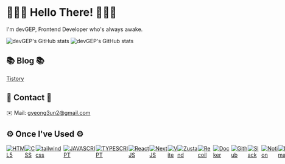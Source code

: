 <!-- # devGEP -->

# 🙋🏻‍♂️ Hello There! 👨🏻‍💻


I'm devGEP, Frontend Developer who's always awake.

<!-- ![devGEP's GitHub stats](https://github-readme-stats.vercel.app/api?username=devGEP&show_icons=true&theme=gotham&width=500) -->
![devGEP's GitHub stats](https://github-readme-stats-sigma-five.vercel.app/api?username=starcradle101&show_icons=true&theme=default)
![devGEP's GitHub stats](https://github-readme-stats-sigma-five.vercel.app/api/top-langs/?username=starcradle101&show_icons=true&theme=default)

## 📚 Blog 📚
[Tistory](https://jasmine.tistory.com/)

## 📱 Contact 📱
✉️ Mail: gyeong3un2@gmail.com

## ⚙️ Once I've Used ⚙️
<div style="display:flex; flex-direction:row;">
  <a href="#none"><img alt="HTML5" src ="https://img.shields.io/badge/HTML5-E34F26.svg?&style=for-the-badge&logo=HTML5&logoColor=white"/></a>
  <a href="#none"><img alt="CSS" src ="https://img.shields.io/badge/CSS3-1572B6.svg?&style=for-the-badge&logo=CSS3&logoColor=white"/></a>
  <a href="#none"><img alt="tailwindcss" src="https://img.shields.io/badge/tailwind css-06B6D4?style=for-the-badge&logo=tailwind css&logoColor=white"></a>
  <a href="#none"><img alt="JAVASCRIPT" src ="https://img.shields.io/badge/JavaScript-F7DF1E.svg?&style=for-the-badge&logo=JavaScript&logoColor=white"/></a>
  <a href="#none"><img alt="TYPESCRIPT" src ="https://img.shields.io/badge/TypeScript-3178C6.svg?&style=for-the-badge&logo=TypeScript&logoColor=white"/></a>
  <br>
  <a href="#none"><img alt="ReactJS" src ="https://img.shields.io/badge/React-61DAFB.svg?&style=for-the-badge&logo=React&logoColor=white"/></a>
  <a href="#none"><img alt="NextJS" src="https://img.shields.io/badge/Next-000000.svg?style=for-the-badge&logo=Next&logoColor=white"/></a>
  <a href="#none"><img alt="Vite" src="https://img.shields.io/badge/vite-646CFF?style=for-the-badge&logo=vite&logoColor=white"/></a>
  <a href="#none"><img alt="Zustand" src="https://img.shields.io/badge/zustand-FFAE00?style=for-the-badge&logo=zustand&logoColor=white"/></a>
  <a href="#none"><img alt="Recoil" src ="https://img.shields.io/badge/Recoil-0075EB.svg?&style=for-the-badge&logo=Revolut&logoColor=white"/></a>
  <a href="#none"><img alt="Docker" src ="https://img.shields.io/badge/Docker-2496ED.svg?&style=for-the-badge&logo=Docker&logoColor=white"/></a>
  <br>
  <a href="#none"><img alt="Github" src="https://img.shields.io/badge/github-181717?style=for-the-badge&logo=github&logoColor=white" /></a>
  <a href="#none"><img alt="Slack" src ="https://img.shields.io/badge/Slack-4A154B.svg?&style=for-the-badge&logo=Slack&logoColor=white"/></a>
  <a href="#none"><img alt="Notion" src ="https://img.shields.io/badge/Notion-000000.svg?&style=for-the-badge&logo=Notion&logoColor=white"/></a>
  <a href="#none"><img alt="Figma" src ="https://img.shields.io/badge/Figma-F24E1E.svg?&style=for-the-badge&logo=Figma&logoColor=white"/></a>
  <a href="#none"><img alt="Postman" src ="https://img.shields.io/badge/PostMan-FF6C37.svg?&style=for-the-badge&logo=Postman&logoColor=white"/></a>
  <a href="#none"><img alt="VSCode" src ="https://img.shields.io/badge/VSCODE-007ACC.svg?&style=for-the-badge&logo=VisualStudioCode&logoColor=white"/></a>
</div>  
